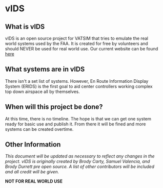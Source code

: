 # vIDS

## What is vIDS
vIDS is an open source project for VATSIM that tries to emulate the real world systems used by the FAA. It is created for free by volunteers and should NEVER be used for real world use.
Our current website can be found [here](https://idsv.net/)

## What systems are in vIDS
There isn't a set list of systems. However, En Route Information Display System (ERIDS) is the first goal to aid center controllers working complex top down airspace all by themselves.

## When will this project be done?
At this time, there is no timeline. The hope is that we can get one system ready for basic use and publish it. From there it will be fined and more systems can be created overtime.

## Other Information
*This document will be updated as necessary to reflect any changes in the project.*
*vIDS is originally created by Brody Carty, Samuel Valencia, and Brody Durrett pre open source. A list of other contributors will be included and all credit will be given.*

**NOT FOR REAL WORLD USE**

